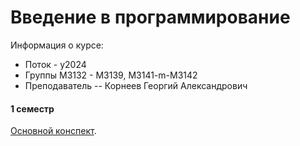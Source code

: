 
# Введение в программирование

Информация о курсе:

* Поток - y2024
* Группы М3132 - М3139, M3141-m-M3142
* Преподаватель -- Корнеев Георгий Александрович

#### 1 семестр

[Основной конспект](./prog_intro.pdf).
